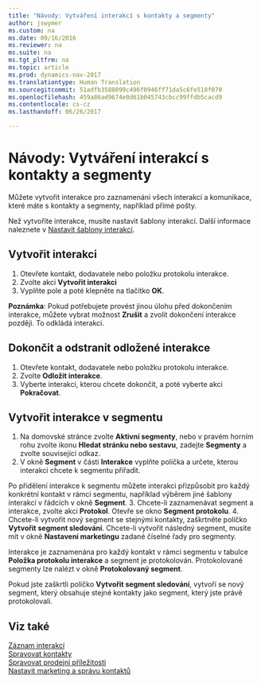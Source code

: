 ```yaml
---
title: "Návody: Vytváření interakcí s kontakty a segmenty"
author: jswymer
ms.custom: na
ms.date: 09/16/2016
ms.reviewer: na
ms.suite: na
ms.tgt_pltfrm: na
ms.topic: article
ms.prod: dynamics-nav-2017
ms.translationtype: Human Translation
ms.sourcegitcommit: 51adfb3588099c496f0946ff71da5c6fe518f070
ms.openlocfilehash: 459a86ad9674e0d61b045743cbcc99ffdb5cacd9
ms.contentlocale: cs-cz
ms.lasthandoff: 06/26/2017

---
```

# <a name="how-to-create-interactions-on-contacts-and-segments"></a>Návody: Vytváření interakcí s kontakty a segmenty
Můžete vytvořit interakce pro zaznamenání všech interakcí a komunikace, které máte s kontakty a segmenty, například přímé pošty.

Než vytvoříte interakce, musíte nastavit šablony interakcí. Další informace naleznete v [Nastavit šablony interakcí](marketing-interactions.md#set-up-interaction-templates).

## <a name="to-create-an-interaction"></a>Vytvořit interakci
1. Otevřete kontakt, dodavatele nebo položku protokolu interakce.
2. Zvolte akci **Vytvořit interakci** 
3. Vyplňte pole a poté klepněte na tlačítko **OK**.

**Poznámka**: Pokud potřebujete provést jinou úlohu před dokončením interakce, můžete vybrat možnost **Zrušit** a zvolit dokončení interakce později. To odkládá interakci.

## <a name="to-finish-and-delete-postponed-interactions"></a>Dokončit a odstranit odložené interakce
1. Otevřete kontakt, dodavatele nebo položku protokolu interakce.
2. Zvolte **Odložit interakce**.
3. Vyberte interakci, kterou chcete dokončit, a poté vyberte akci **Pokračovat**.

## <a name="to-create-an-interaction-on-a-segment"></a>Vytvořit  interakce v segmentu
1. Na domovské stránce zvolte **Aktivní segmenty**, nebo v pravém horním rohu zvolte ikonu **Hledat stránku nebo sestavu**, zadejte **Segmenty** a zvolte související odkaz.
2. V okně **Segment** v části **Interakce** vyplňte políčka a určete, kterou interakci chcete k segmentu přiřadit.

  Po přidělení interakce k segmentu můžete interakci přizpůsobit pro každý konkrétní kontakt v rámci segmentu, například výběrem jiné šablony interakcí v řádcích v okně **Segment**.
3. Chcete-li zaznamenávat segment a interakce, zvolte akci **Protokol**. Otevře se okno **Segment protokolu**.
4. Chcete-li vytvořit nový segment se stejnými kontakty, zaškrtněte políčko **Vytvořit segment sledování**. Chcete-li vytvořit následný segment, musíte mít v okně **Nastavení marketingu** zadané číselné řady pro segmenty.

Interakce je zaznamenána pro každý kontakt v rámci segmentu v tabulce **Položka protokolu interakce** a segment je protokolován. Protokolované segmenty lze nalézt v okně **Protokolovaný segment**.

Pokud jste zaškrtli políčko **Vytvořit segment sledování**, vytvoří se nový segment, který obsahuje stejné kontakty jako segment, který jste právě protokolovali.

## <a name="see-also"></a>Viz také
[Záznam interakcí](marketing-interactions.md)  
[Spravovat kontakty](marketing-contacts.md)  
[Spravovat prodejní příležitosti](marketing-manage-sales-opportunities.md)  
[Nastavit marketing a správu kontaktů](marketing-setup-marketing.md)

